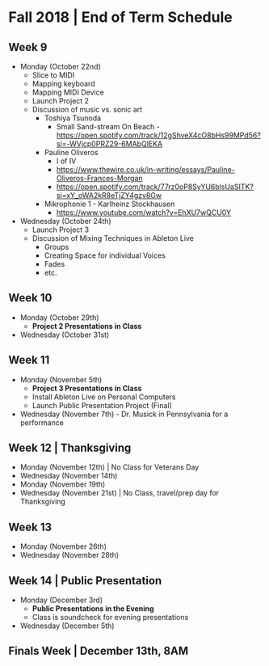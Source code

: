 # Fall 2018 | End of Term Schedule

## Week 9

- Monday (October 22nd)
    - Slice to MIDI
    - Mapping keyboard
    - Mapping MIDI Device
    - Launch Project 2
    - Discussion of music vs. sonic art
        - Toshiya Tsunoda
            - Small Sand-stream On Beach - https://open.spotify.com/track/12gShveX4cO8bHs99MPd56?si=-WVjcp0PRZ29-6MAbQlEKA
        - Pauline Oliveros
            - I of IV
            - https://www.thewire.co.uk/in-writing/essays/Pauline-Oliveros-Frances-Morgan
            - https://open.spotify.com/track/77rz0oP8SyYU6blsUaSITK?si=xY_oWA2kR8eTjZY4gzv8Gw
        - Mikrophonie 1 - Karlheinz Stockhausen
            - https://www.youtube.com/watch?v=EhXU7wQCU0Y
- Wednesday (October 24th)
    - Launch Project 3
    - Discussion of Mixing Techniques in Ableton Live
        - Groups
        - Creating Space for individual Voices
        - Fades
        - etc.



## Week 10

- Monday (October 29th)
    - **Project 2 Presentations in Class**
- Wednesday (October 31st)


## Week 11

- Monday (November 5th)
    - **Project 3 Presentations in Class**
    - Install Ableton Live on Personal Computers
    - Launch Public Presentation Project (Final)
- Wednesday (November 7th) - Dr. Musick in Pennsylvania for a performance

## Week 12 | Thanksgiving

- Monday (November 12th) | No Class for Veterans Day
- Wednesday (November 14th)
- Monday (November 19th)
- Wednesday (November 21st) | No Class, travel/prep day for Thanksgiving

## Week 13

- Monday (November 26th)
- Wednesday (November 28th)

## Week 14 | Public Presentation
- Monday (December 3rd)
    - **Public Presentations in the Evening**
    - Class is soundcheck for evening presentations
- Wednesday (December 5th)

## Finals Week | December 13th, 8AM
